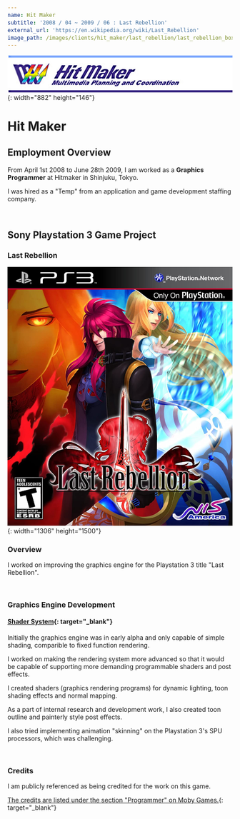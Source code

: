 ```yaml
---
name: Hit Maker
subtitle: '2008 / 04 ~ 2009 / 06 : Last Rebellion'
external_url: 'https://en.wikipedia.org/wiki/Last_Rebellion'
image_path: /images/clients/hit_maker/last_rebellion/last_rebellion_box_art_.jpg
---
```


![](/uploads/hitmaker-logo-large.jpg){: width="882" height="146"}

# Hit Maker

## Employment Overview

From April 1st 2008 to June 28th 2009, I am worked as a **Graphics Programmer** at Hitmaker in Shinjuku, Tokyo.

I was hired as a "Temp" from an application and game development staffing company.

&nbsp;

## Sony Playstation 3 Game Project

### Last Rebellion

![](/images/clients/hit_maker/last_rebellion/last_rebellion_box_art_.jpg){: width="1306" height="1500"}

### Overview

I worked on improving the graphics engine for the Playstation 3 title "Last Rebellion".

&nbsp;

### Graphics Engine Development

#### [Shader System](https://www.studiolibrary.com/){: target="_blank"}

Initially the graphics engine was in early alpha and only capable of simple shading, comparible to fixed function rendering.

I worked on making the rendering system more advanced so that it would be capable of supporting more demanding programmable shaders and post effects.

I created shaders (graphics rendering programs) for dynamic lighting, toon shading effects and normal mapping.

As a part of internal research and development work, I also created toon outline and painterly style post effects.

I also tried implementing animation "skinning" on the Playstation 3's SPU processors, which was challenging.

&nbsp;

### Credits

I am publicly referenced as being credited for the work on this game.

[The credits are listed under the section "Programmer" on Moby Games.](https://www.mobygames.com/game/last-rebellion){: target="_blank"}

&nbsp;